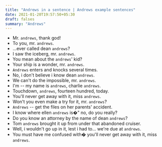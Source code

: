 ```yaml
---
title: "Andrews in a sentence | Andrews example sentences"
date: 2021-01-20T19:57:50+05:30
draft: falses
summary: "Andrews"
---
```

- Mr. `andrews`, thank god!
- To you, mr. `andrews`.
- ...ever called dean `andrews`?
- I saw the iceberg, mr. `andrews`.
- You mean about the `andrews`' kid?
- Your ship is a wonder, mr. `andrews`.
- `Andrews` enters and knocks several times.
- No, i don't believe i know dean `andrews`.
- We can't do the impossible, mr. `andrews`.
- I'm -- my name is `andrews`, charlie `andrews`.
- Touchdown, `andrews`, fourteen hundred, today.
- You'll never get away with it, miss `andrews`.
- Won't you even make a try for it, mr. `andrews`?
- `Andrews` -- get the files on her parents' accident.
- I know where ellen `andrews` is�" no, do you really?
- Do you know an attorney by the name of dean `andrews`?
- Tom `andrews` brought it up from under that abandoned cruiser.
- Well, i wouldn't go up in it, lest i had to... we're due at `andrews`.
- You must have me confused with� you'll never get away with it, miss `andrews`.
                 
